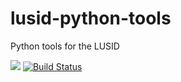 # lusid-python-tools
Python tools for the LUSID

![](https://github.com/finbourne/lusid-python-tools/workflows/commit-hook/badge.svg)
[![Build Status](https://travis-ci.org/finbourne/lusid-python-tools.svg?branch=master)](https://travis-ci.org/finbourne/lusid-python-tools)
